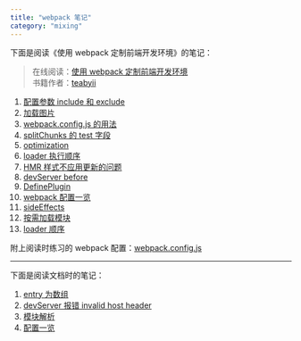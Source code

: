 ```yaml
---
title: "webpack 笔记"
category: "mixing"
---
```


下面是阅读《使用 webpack 定制前端开发环境》的笔记：

> 在线阅读：[使用 webpack 定制前端开发环境][11]  
> 书籍作者：[teabyii][12]  

1. [配置参数 include 和 exclude][1]
1. [加载图片][2]
1. [webpack.config.js 的用法][3]
1. [splitChunks 的 test 字段][4]
1. [optimization][5]
1. [loader 执行顺序][6]
1. [HMR 样式不应用更新的问题][7]
1. [devServer before][8]
1. [DefinePlugin][9]
1. [webpack 配置一览][10]
1. [sideEffects][14]
1. [按需加载模块][16]
1. [loader 顺序][15]

附上阅读时练习的 webpack 配置：[webpack.config.js][13]

***

下面是阅读文档时的笔记：

1. [entry 为数组][19]
1. [devServer 报错 invalid host header][17]
1. [模块解析][18]
1. [配置一览][20]



  [1]: http://d8480a24.wiz03.com/share/s/3oi0EA1grx7x2Lj00z1ZXVvc2auGts2XnkRb2Vz7Kw0ldDAg
  [2]: http://d8480a24.wiz03.com/share/s/3oi0EA1grx7x2Lj00z1ZXVvc2jAn-E3Wo4Vl2s4Lgl3nLo3f
  [3]: http://d8480a24.wiz03.com/share/s/3oi0EA1grx7x2Lj00z1ZXVvc1I-41F3fl4qP20RhDY1oyZC-
  [4]: http://d8480a24.wiz03.com/share/s/3oi0EA1grx7x2Lj00z1ZXVvc0pCTQJ0Uw45_20iZJK1JkLdL
  [5]: http://d8480a24.wiz03.com/share/s/3oi0EA1grx7x2Lj00z1ZXVvc3bBrWJ0EQk1Y2phq1z0SeGMI
  [6]: http://d8480a24.wiz03.com/share/s/3oi0EA1grx7x2Lj00z1ZXVvc1aXo-e0OmAZc2IVVp42JAY43
  [7]: http://d8480a24.wiz03.com/share/s/3oi0EA1grx7x2Lj00z1ZXVvc0ASqmz2-n4GC2Q3ilF2kRVeM
  [8]: http://d8480a24.wiz03.com/share/s/3oi0EA1grx7x2Lj00z1ZXVvc0pEGFH3XcQij2fCNx214S9Du
  [9]: http://d8480a24.wiz03.com/share/s/3oi0EA1grx7x2Lj00z1ZXVvc0F9b1w19fkg92dYBsx1i0ES1
  [10]: http://d8480a24.wiz03.com/share/s/3oi0EA1grx7x2Lj00z1ZXVvc3Xm0wm1Vc4dR200uQK3n92rl
  [11]: https://juejin.im/book/5a6abad5518825733c144469/section/5a6abad5518825732e2f8546
  [12]: https://juejin.im/user/57a2e06da3413100631c1fc7
  [13]: https://github.com/zhictory/zhDate/blob/master/webpack.config.js
  [14]: http://note.youdao.com/noteshare?id=7013f04c885f81cd5e838e180f84209f
  [15]: http://note.youdao.com/noteshare?id=4feb8280b0d9d957dbb5f18bb0ead671
  [16]: http://note.youdao.com/noteshare?id=ecdd2debfb38e7270ab98ab9071ad676
  [17]: http://note.youdao.com/noteshare?id=eafaeaa042523b9a58308a0fcb35e338
  [18]: http://note.youdao.com/noteshare?id=238ac9c5ed421d9151406a53d578f216
  [19]: http://note.youdao.com/noteshare?id=561e57d473ad8c38c02c02be598bdb4f
  [20]: https://webpack.js.org/configuration/#options
